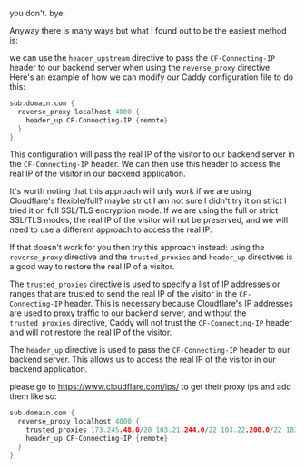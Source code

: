 you don't.
bye.

Anyway there is many ways but what I found out to be the easiest method is:

we can use the `header_upstream` directive to pass the `CF-Connecting-IP` header to our backend server when using the `reverse_proxy` directive. Here's an example of how we can modify our Caddy configuration file to do this:

```c
sub.domain.com {
  reverse_proxy localhost:4000 {
    header_up CF-Connecting-IP {remote}
  }
}

```

This configuration will pass the real IP of the visitor to our backend server in the `CF-Connecting-IP` header. We can then use this header to access the real IP of the visitor in our backend application. 

It's worth noting that this approach will only work if we are using Cloudflare's flexible/full? maybe strict I am not sure I didn't try it on strict I tried it on full SSL/TLS encryption mode. If we are using the full or strict SSL/TLS modes, the real IP of the visitor will not be preserved, and we will need to use a different approach to access the real IP.

If that doesn't work for you then try this approach instead:
using the `reverse_proxy` directive and the `trusted_proxies` and `header_up` directives is a good way to restore the real IP of a visitor.

The `trusted_proxies` directive is used to specify a list of IP addresses or ranges that are trusted to send the real IP of the visitor in the `CF-Connecting-IP` header. This is necessary because Cloudflare's IP addresses are used to proxy traffic to our backend server, and without the `trusted_proxies` directive, Caddy will not trust the `CF-Connecting-IP` header and will not restore the real IP of the visitor.

The `header_up` directive is used to pass the `CF-Connecting-IP` header to our backend server. This allows us to access the real IP of the visitor in our backend application.

please go to https://www.cloudflare.com/ips/ to get their proxy ips and add them like so:

```c
sub.domain.com {  
  reverse_proxy localhost:4000 {  
    trusted_proxies 173.245.48.0/20 103.21.244.0/22 103.22.200.0/22 103.31.4.0/22 108.162.192.0/18 190.93.240.0/20 141.101.64.0/18 188.114.96.0/20 198.41.128.0/17 197.234.240.0/22 162.158.0.0/15 104.16.0.0/13 104.24.0.0/14 172.64.0.0/13 131.0.72.0/22  
    header_up CF-Connecting-IP {remote}  
  }  
}
```
